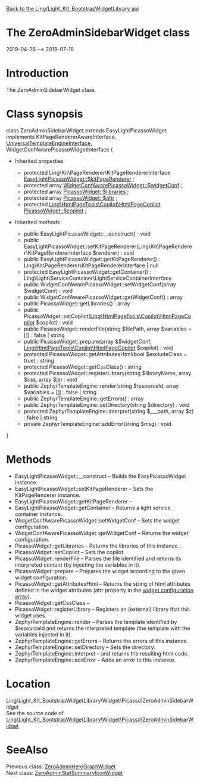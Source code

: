 [Back to the Ling/Light_Kit_BootstrapWidgetLibrary api](https://github.com/lingtalfi/Light_Kit_BootstrapWidgetLibrary/blob/master/doc/api/Ling/Light_Kit_BootstrapWidgetLibrary.md)



The ZeroAdminSidebarWidget class
================
2019-04-26 --> 2019-07-18






Introduction
============

The ZeroAdminSidebarWidget class.



Class synopsis
==============


class <span class="pl-k">ZeroAdminSidebarWidget</span> extends EasyLightPicassoWidget implements KitPageRendererAwareInterface, [UniversalTemplateEngineInterface](https://github.com/lingtalfi/UniversalTemplateEngine/blob/master/UniversalTemplateEngineInterface.php), WidgetConfAwarePicassoWidgetInterface {

- Inherited properties
    - protected Ling\Kit\PageRenderer\KitPageRendererInterface [EasyLightPicassoWidget::$kitPageRenderer](#property-kitPageRenderer) ;
    - protected array [WidgetConfAwarePicassoWidget::$widgetConf](#property-widgetConf) ;
    - protected array [PicassoWidget::$libraries](#property-libraries) ;
    - protected array [PicassoWidget::$attr](#property-attr) ;
    - protected [Ling\HtmlPageTools\Copilot\HtmlPageCopilot](https://github.com/lingtalfi/HtmlPageTools/blob/master/doc/api/Ling/HtmlPageTools/Copilot/HtmlPageCopilot.md) [PicassoWidget::$copilot](#property-copilot) ;

- Inherited methods
    - public EasyLightPicassoWidget::__construct() : void
    - public EasyLightPicassoWidget::setKitPageRenderer(Ling\Kit\PageRenderer\KitPageRendererInterface $renderer) : void
    - public EasyLightPicassoWidget::getKitPageRenderer() : Ling\Kit\PageRenderer\KitPageRendererInterface | null
    - protected EasyLightPicassoWidget::getContainer() : Ling\Light\ServiceContainer\LightServiceContainerInterface
    - public WidgetConfAwarePicassoWidget::setWidgetConf(array $widgetConf) : void
    - public WidgetConfAwarePicassoWidget::getWidgetConf() : array
    - public PicassoWidget::getLibraries() : array
    - public PicassoWidget::setCopilot([Ling\HtmlPageTools\Copilot\HtmlPageCopilot](https://github.com/lingtalfi/HtmlPageTools/blob/master/doc/api/Ling/HtmlPageTools/Copilot/HtmlPageCopilot.md) $copilot) : void
    - public PicassoWidget::renderFile(string $filePath, array $variables = []) : false | string
    - public PicassoWidget::prepare(array &$widgetConf, [Ling\HtmlPageTools\Copilot\HtmlPageCopilot](https://github.com/lingtalfi/HtmlPageTools/blob/master/doc/api/Ling/HtmlPageTools/Copilot/HtmlPageCopilot.md) $copilot) : void
    - protected PicassoWidget::getAttributesHtml(bool $excludeClass = true) : string
    - protected PicassoWidget::getCssClass() : string
    - protected PicassoWidget::registerLibrary(string $libraryName, array $css, array $js) : void
    - public ZephyrTemplateEngine::render(string $resourceId, array $variables = []) : false | string
    - public ZephyrTemplateEngine::getErrors() : array
    - public ZephyrTemplateEngine::setDirectory(string $directory) : void
    - protected ZephyrTemplateEngine::interpret(string $___path, array $z) : false | string
    - private ZephyrTemplateEngine::addError(string $msg) : void

}






Methods
==============

- EasyLightPicassoWidget::__construct &ndash; Builds the EasyPicassoWidget instance.
- EasyLightPicassoWidget::setKitPageRenderer &ndash; Sets the KitPageRenderer instance.
- EasyLightPicassoWidget::getKitPageRenderer &ndash; 
- EasyLightPicassoWidget::getContainer &ndash; Returns a light service container instance.
- WidgetConfAwarePicassoWidget::setWidgetConf &ndash; Sets the widget configuration.
- WidgetConfAwarePicassoWidget::getWidgetConf &ndash; Returns the widget configuration.
- PicassoWidget::getLibraries &ndash; Returns the libraries of this instance.
- PicassoWidget::setCopilot &ndash; Sets the copilot.
- PicassoWidget::renderFile &ndash; Parses the file identified and returns its interpreted content (by injecting the variables in it).
- PicassoWidget::prepare &ndash; Prepares the widget according to the given widget configuration.
- PicassoWidget::getAttributesHtml &ndash; Returns the string of html attributes defined in the widget attributes (attr property in the [widget configuration array](https://github.com/lingtalfi/Kit_PicassoWidget#the-picasso-widget-array)).
- PicassoWidget::getCssClass &ndash; 
- PicassoWidget::registerLibrary &ndash; Registers an (external) library that this widget uses.
- ZephyrTemplateEngine::render &ndash; Parses the template identified by $resourceId and returns the interpreted template (the template with the variables injected in it).
- ZephyrTemplateEngine::getErrors &ndash; Returns the errors of this instance.
- ZephyrTemplateEngine::setDirectory &ndash; Sets the directory.
- ZephyrTemplateEngine::interpret &ndash; and returns the resulting html code.
- ZephyrTemplateEngine::addError &ndash; Adds an error to this instance.





Location
=============
Ling\Light_Kit_BootstrapWidgetLibrary\Widget\Picasso\ZeroAdminSidebarWidget<br>
See the source code of [Ling\Light_Kit_BootstrapWidgetLibrary\Widget\Picasso\ZeroAdminSidebarWidget](https://github.com/lingtalfi/Light_Kit_BootstrapWidgetLibrary/blob/master/Widget/Picasso/ZeroAdminSidebarWidget.php)



SeeAlso
==============
Previous class: [ZeroAdminHeroGraphWidget](https://github.com/lingtalfi/Light_Kit_BootstrapWidgetLibrary/blob/master/doc/api/Ling/Light_Kit_BootstrapWidgetLibrary/Widget/Picasso/ZeroAdminHeroGraphWidget.md)<br>Next class: [ZeroAdminStatSummaryIconWidget](https://github.com/lingtalfi/Light_Kit_BootstrapWidgetLibrary/blob/master/doc/api/Ling/Light_Kit_BootstrapWidgetLibrary/Widget/Picasso/ZeroAdminStatSummaryIconWidget.md)<br>
